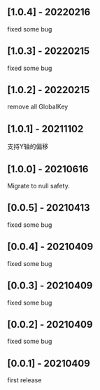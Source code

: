 ## [1.0.4] - 20220216
fixed some bug
## [1.0.3] - 20220215
fixed some bug
## [1.0.2] - 20220215
remove all GlobalKey
## [1.0.1] - 20211102
支持Y轴的偏移
## [1.0.0] - 20210616
Migrate to null safety.
## [0.0.5] - 20210413
fixed some bug
## [0.0.4] - 20210409
fixed some bug
## [0.0.3] - 20210409
fixed some bug
## [0.0.2] - 20210409
fixed some bug
## [0.0.1] - 20210409
first release
